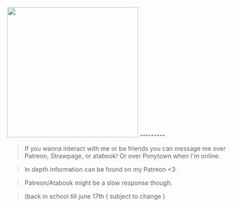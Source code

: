  <img src="https://static.wikia.nocookie.net/rvb/images/9/90/5F411EF3-88B3-4733-B234-CDF208416FCF.jpeg/revision/latest?cb=20190321031111" width="300"> 
---------

> If you wanna interact with me or be friends you can message me over Patreon, Strawpage, or atabook! Or over Ponytown when I'm online.

> In depth information can be found on my Patreon <3

> Patreon/Atabook might be a slow response though.

> (back in school till june 17th ( subject to change )
